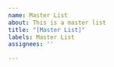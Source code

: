 ```yaml
---
name: Master List
about: This is a master list
title: "[Master List]"
labels: Master List
assignees: ''

---
```



